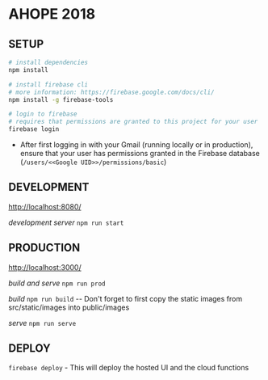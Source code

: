 # AHOPE 2018


## SETUP

```bash
# install dependencies
npm install

# install firebase cli
# more information: https://firebase.google.com/docs/cli/
npm install -g firebase-tools

# login to firebase 
# requires that permissions are granted to this project for your user
firebase login


```

- After first logging in with your Gmail (running locally or in production), ensure that your user has permissions granted in the Firebase database (`/users/<<Google UID>>/permissions/basic`)


## DEVELOPMENT

[http://localhost:8080/](http://localhost:8080/)

*development server* `npm run start`


## PRODUCTION

[http://localhost:3000/](http://localhost:3000/)

*build and serve* `npm run prod`

*build*  `npm run build` -- Don't forget to first copy the static images from src/static/images into public/images

*serve*  `npm run serve`


## DEPLOY

`firebase deploy` - This will deploy the hosted UI and the cloud functions

